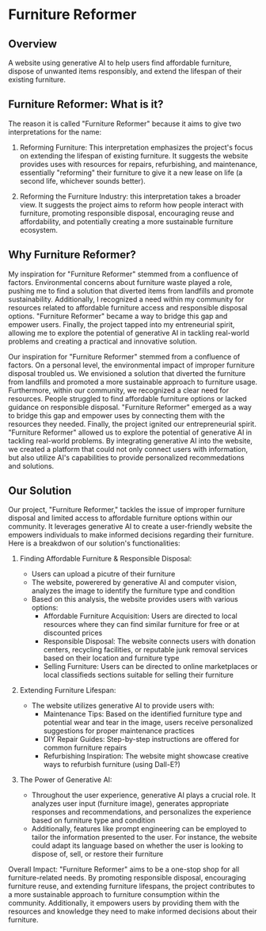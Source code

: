 # Furniture Reformer

## Overview

A website using generative AI to help users find affordable furniture, dispose of unwanted items responsibly, and extend the lifespan of their existing furniture.

## Furniture Reformer: What is it?

The reason it is called "Furniture Reformer" because it aims to give two interpretations for the name:

1. Reforming Furniture: This interpretation emphasizes the project's focus on extending the lifespan of existing furniture. It suggests the website provides uses with resources for repairs, refurbishing, and maintenance, essentially "reforming" their furniture to give it a new lease on life (a second life, whichever sounds better).

2. Reforming the Furniture Industry: this interpretation takes a broader view. It suggests the project aims to reform how people interact with furniture, promoting responsible disposal, encouraging reuse and affordability, and potentially creating a more sustainable furniture ecosystem.

## Why Furniture Reformer?

My inspiration for "Furniture Reformer" stemmed from a confluence of factors. Environmental concerns about furniture waste played a role, pushing me to find a solution that diverted items from landfills and promote sustainability. Additionally, I recognized a need within my community for resources related to affordable furniture access and responsible disposal options. "Furniture Reformer" became a way to bridge this gap and empower users. Finally, the project tapped into my entreneurial spirit, allowing me to explore the potential of generative AI in tackling real-world problems and creating a practical and innovative solution.

Our inspiration for "Furniture Reformer" stemmed from a confluence of factors. On a personal level, the environmental impact of improper furniture disposal troubled us. We envisioned a solution that diverted the furniture from landfills and promoted a more sustainable approach to furniture usage. Furthermore, within our community, we recognized a clear need for resources. People struggled to find affordable furniture options or lacked guidance on responsible disposal. "Furniture Reformer" emerged as a way to bridge this gap and empower uses by connecting them with the resources they needed. Finally, the project ignited our entrepreneurial spirit. "Furniture Reformer" allowed us to explore the potential of generative AI in tackling real-world problems. By integrating generative AI into the website, we created a platform that could not only connect users with information, but also utilize AI's capabilities to provide personalized recommedations and solutions.

## Our Solution

Our project, "Furniture Reformer," tackles the issue of improper furniture disposal and limited access to affordable furniture options within our community. It leverages generative AI to create a user-friendly website the empowers individuals to make informed decisions regarding their furniture. Here is a breakdwon of our solution's functionalities:

1. Finding Affordable Furniture & Responsible Disposal:
   - Users can upload a picutre of their furniture
   - The website, powerered by generative AI and computer vision, analyzes the image to identify the furniture type and condition
   - Based on this analysis, the website provides users with various options:
     - Affordable Furniture Acquisition: Users are directed to local resources where they can find similar furniture for free or at discounted prices
     - Responsible Disposal: The website connects users with donation centers, recycling facilities, or reputable junk removal services based on their location and furniture type
     - Selling Furniture: Users can be directed to online marketplaces or local classifieds sections suitable for selling their furniture

2. Extending Furniture Lifespan:
   - The website utilizes generative AI to provide users with:
     - Maintenance Tips: Based on the identified furniture type and potential wear and tear in the image, users receive personalized suggestions for proper maintenance practices
     - DIY Repair Guides: Step-by-step instructions are offered for common furniture repairs
     - Refurbishing Inspiration: The website might showcase creative ways to refurbish furniture (using Dall-E?)

3. The Power of Generative AI:
   - Throughout the user experience, generative AI plays a crucial role. It analyzes user input (furniture image), generates appropriate responses and recommendations, and personalizes the experience based on furniture type and condition
   - Additionally, features like prompt engineering can be employed to tailor the information presented to the user. For instance, the website could adapt its language based on whether the user is looking to dispose of, sell, or restore their furniture

Overall Impact:
"Furniture Reformer" aims to be a one-stop shop for all furniture-related needs. By promoting responsible disposal, encouraging furniture reuse, and extending furniture lifespans, the project contributes to a more sustainable approach to furniture consumption within the community. Additionally, it empowers users by providing them with the resources and knowledge they need to make informed decisions about their furniture.
